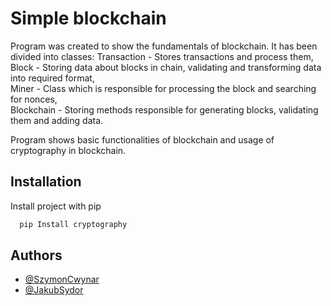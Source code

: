 
# Simple blockchain

Program was created to show the fundamentals of blockchain. It has been divided into classes:
Transaction - Stores transactions and process them, \
Block - Storing data about blocks in chain, validating and transforming
data into required format, \
Miner - Class which is responsible for processing the block and searching for nonces, \
Blockchain - Storing methods responsible for generating blocks, validating them and adding 
data.

Program shows basic functionalities of blockchain and usage of cryptography in blockchain. 

## Installation

Install project with pip

```bash
  pip Install cryptography
```
    

## Authors

- [@SzymonCwynar](https://www.github.com/SzymCwy)
- [@JakubSydor](https://www.github.com/Harasz)

